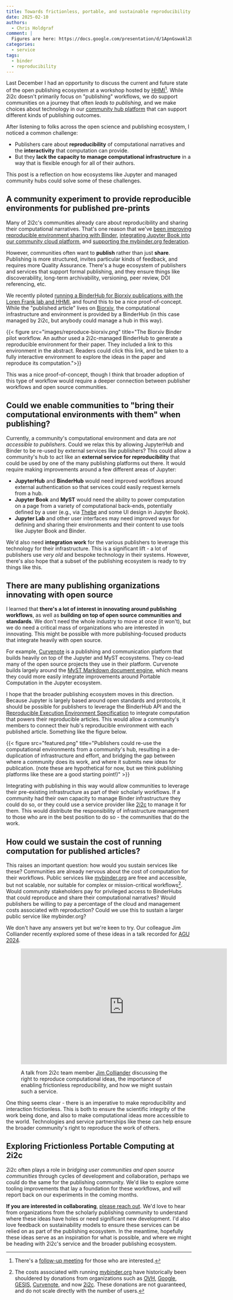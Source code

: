 ```yaml
---
title: Towards frictionless, portable, and sustainable reproducibility with Binder
date: 2025-02-10
authors:
  - Chris Holdgraf
comment: |
  Figures are here: https://docs.google.com/presentation/d/1ApnGswakl2U_OUzYxSOSis3V-DbmR8EsJhO-DZ7MuLk/edit#slide=id.g33066a3c77c_0_0
categories:
  - service
tags:
  - binder
  - reproducibility
--- 
```


Last December I had an opportunity to discuss the current and future state of the open publishing ecosystem at a workshop hosted by [HHMI](https://www.hhmi.org)[^followup]. While 2i2c doesn't primarily focus on "publishing" workflows, we do support communities on a journey that often _leads to publishing_, and we make choices about technology in our [community hub platform](../../../platform/) that can support different kinds of publishing outcomes.

[^followup]: There's a [follow-up meeting](https://incentivizingopen.org/2025/02/the-future-of-open-science-publishing-continuing-the-discussion/) for those who are interested.

After listening to folks across the open science and publishing ecosystem, I noticed a common challenge:

- Publishers care about **reproducibility** of computational narratives and the **interactivity** that computation can provide.
- But they **lack the capacity to manage computational infrastructure** in a way that is flexible enough for all of their authors.

This post is a reflection on how ecosystems like Jupyter and managed community hubs could solve some of these challenges.

## A community experiment to provide reproducible environments for published pre-prints

Many of 2i2c's communities already care about reproducibility and sharing their computational narratives. That's one reason that we've [been improving reproducible environment sharing with Binder](../../2024/jupyterhub-binderhub-gesis/index.md), [integrating Jupyter Book into our community cloud platform](../../2024/project-pythia-cookoff/index.md), and [supporting the mybinder.org federation](../../2025/binder-singlenode/index.md).

However, communities often want to **publish** rather than just **share**. Publishing is more structured, invites particular kinds of feedback, and requires more Quality Assurance. There's a huge ecosystem of publishers and services that support formal publishing, and they ensure things like discoverability, long-term archivability, versioning, peer review, DOI referencing, etc.

We recently piloted [running a BinderHub for Biorxiv publications with the Loren Frank lab and HHMI](../../2024/hhmi-spyglass-mysql/index.md), and found this to be a nice proof-of-concept. While the "published article" lives on [Biorxiv](https://www.biorxiv.org/), the computational infrastructure and environment is provided by a BinderHub (in this case managed by 2i2c, but anybody could manage a hub in this way).

{{< figure src="images/reproduce-biorxiv.png" title="The Biorxiv Binder pilot workflow. An author used a 2i2c-managed BinderHub to generate a reproducible environment for their paper. They included a link to this environment in the abstract. Readers could click this link, and be taken to a fully interactive environment to explore the ideas in the paper and reproduce its computation.">}}

This was a nice proof-of-concept, though I think that broader adoption of this type of workflow would require a deeper connection between publisher workflows and open source communities.

## Could we enable communities to "bring their computational environments with them" when publishing?

Currently, a community's computational environment and data are _not accessible to publishers_. Could we relax this by allowing JupyterHub and Binder to be re-used by external services like publishers? This could allow a community's hub to act like an **external service for reproducibility** that could be used by one of the many publishing platforms out there. It would require making improvements around a few different areas of Jupyter:

- **JupyterHub** and **BinderHub** would need improved workflows around external authentication so that services could easily request kernels from a hub.
- **Jupyter Book** and **MyST** would need the ability to power computation on a page from a variety of computational back-ends, potentially defined by a user (e.g., via [Thebe](https://thebe.readthedocs.io/en/stable/) and some UI design in Jupyter Book).
- **Jupyter Lab** and other user interfaces may need improved ways for defining and sharing their environments and their content to use tools like Jupyter Book and Binder.

We'd also need **integration work** for the various publishers to leverage this technology for their infrastructure. This is a significant lift - a lot of publishers use *very old* and bespoke technology in their systems. However, there's also hope that a subset of the publishing ecosystem is ready to try things like this.

## There are many publishing organizations innovating with open source

I learned that **there's a lot of interest in innovating around publishing workflows**, as well as **building on top of open source communities and standards**. We don't need the whole industry to move at once (it won't), but we do need a critical mass of organizations who are interested in innovating. This might be possible with more publishing-focused products that integrate heavily with open source.

For example, [Curvenote](https://curvenote.com) is a publishing and communication platform that builds heavily on top of the Jupyter and MyST ecosystems. They co-lead many of the open source projects they use in their platform. Curvenote builds largely around the [MyST Markdown document engine](https://mystmd.org), which means they could more easily integrate improvements around Portable Computation in the Jupyter ecosystem.

I hope that the broader publishing ecosystem moves in this direction. Because Jupyter is largely based around open standards and protocols, it should be possible for publishers to leverage the BinderHub API and the [Reproducible Execution Environment Specification](https://repo2docker.readthedocs.io/en/latest/specification.html) to integrate computation that powers their reproducible articles. This would allow a community's members to connect their hub's reproducible environment with each published article. Something like the figure below.

{{< figure src="featured.png" title="Publishers could re-use the computational environments from a community's hub, resulting in a de-duplication of infrastructure and effort, and bridging the gap between where a community does its work, and where it submits new ideas for publication. (note these are hypothetical for now, but we think publishing platforms like these are a good starting point!)" >}}

Integrating with publishing in this way would allow communities to leverage their pre-existing infrastructure as part of their scholarly workflows. If a community had their own capacity to manage Binder infrastructure they could do so, or they could use a service provider like [2i2c](https://2i2c.org) to manage it for them. This would distribute the responsibility of infrastructure management to those who are in the best position to do so - the communities that do the work.

## How could we sustain the cost of running computation for published articles?

This raises an important question: how would you sustain services like these? Communities are already nervous about the cost of computation for their workflows. Public services like [mybinder.org](https://mybinder.org) are free and accessible, but not scalable, nor suitable for complex or mission-critical workflows[^scale]. Would community stakeholders pay for privileged access to BinderHubs that could reproduce and share their computational narratives? Would publishers be willing to pay a percentage of the cloud and management costs associated with reproduction? Could we use this to sustain a larger public service like mybinder.org?

[^scale]: The costs associated with running [mybinder.org](https://mybinder.org) have historically been shouldered by donations from organizations such as [OVH](https://ovhcloud.com), [Google](https://google.com), [GESIS](https://notebooks.gesis.org/), [Curvenote](https://curvenote.com), and now [2i2c](https://2i2c.org). These donations are not guaranteed, and do not scale directly with the number of users.

We don't have any answers yet but we're keen to try. Our colleague Jim Colliander recently explored some of these ideas in a talk recorded for [AGU 2024](https://agu.confex.com/agu/fm24/meetingapp.cgi/Paper/100644).

<figure>
<iframe width="560" height="315" src="https://www.youtube.com/embed/D5s2HbaulZw?si=GCeDPpr2WobIuu4w" title="YouTube video player" frameborder="0" allow="accelerometer; autoplay; clipboard-write; encrypted-media; gyroscope; picture-in-picture; web-share" referrerpolicy="strict-origin-when-cross-origin" allowfullscreen></iframe>
<figcaption>

A talk from 2i2c team member [Jim Colliander](https://2i2c.org/author/jim-colliander/) discussing the right to reproduce computational ideas, the importance of enabling frictionless reproducibility, and how we might sustain such a service.

</figcaption>
</figure>

One thing seems clear - there is an imperative to make reproducibility and interaction frictionless. This is both to ensure the scientific integrity of the work being done, and also to make computational ideas more accessible to the world. Technologies and service partnerships like these can help ensure the broader community's right to reproduce the work of others.

## Exploring Frictionless Portable Computing at 2i2c

2i2c often plays a role in _bridging user communities and open source communities_ through cycles of development and collaboration, perhaps we could do the same for the publishing community. We'd like to explore some tooling improvements that lay a foundation for these workflows, and will report back on our experiments in the coming months.

**If you are interested in collaborating**, <a href="mailto:hello@2i2c.org">please reach out</a>. We'd love to hear from organizations from the scholarly publishing community to understand where these ideas have holes or need significant new development. I'd also love feedback on sustainability models to ensure these services can be relied on as part of the publishing ecosystem. In the meantime, hopefully these ideas serve as an inspiration for what is possible, and where we might be heading with 2i2c's service and the broader publishing ecosystem.

